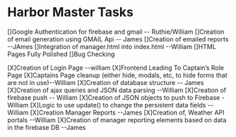 # Harbor Master Tasks
[]Google Authentication for firebase and gmail -- Ruthie/William
[]Creation of email generation using GMAIL Api -- James 
[]Creation of emailed reports --JAmes
[]Integration of manager.html into index.html --William
[]HTML Pages Fully Polished
[]Bug Checking


[X]Creation of Login Page  --william
[X]Frontend Leading To Captain’s Role Page
[X]Captains Page cleanup (either hide, modals, etc, to hide forms that are not in use)--William
[X]Creation of database structure -- James
[X]Creation of ajax queries and JSON data parsing --William
[X]Creation of firebase push -- William
[X]Creation of JSON objects to push to Firebase -William
[X]Logic to use update() to change the persistent data fields --William
[X]Creation Manager Reports --James
[X]Creation of, Weather API portals --William
[X]Creation of manager reporting elements based on data in the firebase DB --James


